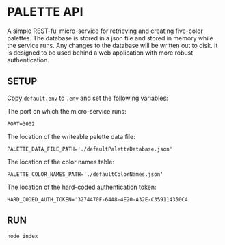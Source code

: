 # PALETTE API

A simple REST-ful micro-service for retrieving and creating five-color palettes.  The database is stored in a json file and stored in memory while the service runs.  Any changes to the database will be written out to disk.  It is designed to be used behind a web application with more robust authentication.

## SETUP

Copy `default.env` to `.env` and set the following variables:

The port on which the micro-service runs:
```
PORT=3002
```

The location of the writeable palette data file:
```
PALETTE_DATA_FILE_PATH='./defaultPaletteDatabase.json'
```

The location of the color names table:
```
PALETTE_COLOR_NAMES_PATH='./defaultColorNames.json'
```

The location of the hard-coded authentication token:
```
HARD_CODED_AUTH_TOKEN='3274470F-64A8-4E20-A32E-C359114350C4
```

## RUN

```
node index
```